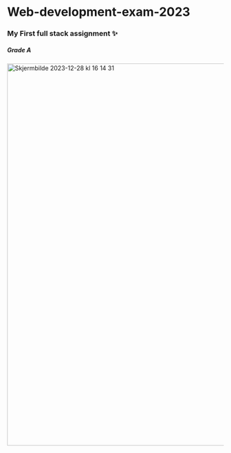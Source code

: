# Web-development-exam-2023
### My First full stack assignment ✨
##### Grade A


<img width="888" alt="Skjermbilde 2023-12-28 kl  16 14 31" src="https://github.com/kath0809/Web-development-exam-2023/assets/114475257/490da7b9-1193-424e-942b-e807e66cf7e7">
